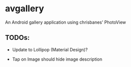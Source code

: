 # avgallery
An Android gallery application using chrisbanes' PhotoView

## TODOs:

* Update to Lollipop (Material Design)?

* Tap on Image should hide image description
